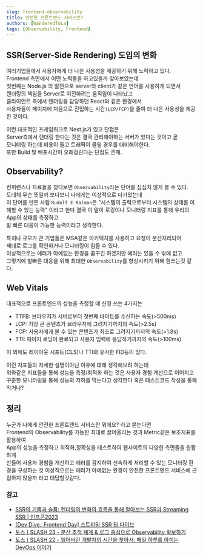 ```yaml
---
slug: frontend-observability
title: 안전한 프론트엔드 서비스란?
authors: [WanderedToLa]
tags: [Observability, Frontend]
---
```


## SSR(Server-Side Rendering) 도입의 변화

여러기업들에서 사용자에게 더 나은 사용성을 제공하기 위해 노력하고 있다.  
Frontend 측면에서 어떤 노력들을 하고있을까 찾아보았는데  
첫번째는 Node.js 의 발전으로 server와 client가 같은 언어를 사용하게 되면서  
렌더링의 책임을 Server로 이전하려는 움직임이 나타났고  
클라이언트 측에서 렌더링을 담당하던 React와 같은 환경에서  
사용자들이 페이지에 처음으로 진입하는 시간`(LCP/FCP)`을 줄여 더 나은 사용성을 제공한 것이다.

이런 대표적인 프레임워크로 Next.js가 있고 단점은  
Server측에서 렌더링 한다는 것은 결국 관리해야하는 서버가 있다는 것이고 곧  
모니터링 하는데 비용이 들고 트래픽이 몰릴 경우를 대비해야한다.  
또한 Build 및 배포시간이 오래걸린다는 단점도 존재.

## Observability?

컨퍼런스나 자료들을 찾다보면 `Observability`라는 단어를 심심치 않게 볼 수 있다.  
도대체 무슨 뜻일까 보다보니 나에게는 이상적으로 다가왔는데  
이 단어를 만든 사람 `Rudolf E Kalman`은 "시스템의 출력으로부터 시스템의 상태를 이해할 수 있는 능력"
이라고 한다 결국 이 말이 로깅이나 모니터링 지표를 통해 우리의 App의 상태를 측정하고  
발 빠른 대응이 가능한 능력이라고 생각한다.

특히나 규모가 큰 기업들은 MSA같은 아키텍처를 사용하고 요청이 분산처리되어  
제대로 로그를 확인하거나 모니터링이 힘들 수 있다.  
이상적으로는 에러가 아예없는 환경을 꿈꾸긴 하겠지만 에러는 있을 수 밖에 없고  
그렇기에 발빠른 대응을 위해 최대한 `Observability`를 향상시키기 위해 힘쓰는것 같다.

## Web Vitals

대표적으로 프론트엔드의 성능을 측정할 때 신경 쓰는 4가지는

- TTFB: 브라우저가 서버로부터 첫번째 바이트를 수신하는 속도(>500ms)
- LCP: 가장 큰 콘텐츠가 브라우저에 그려지기까지의 속도(>2.5s)
- FCP: 사용자에게 볼 수 있는 콘텐츠가 최초로 그려지기까지의 속도(>1.8s)
- TTI: 페이지 로딩이 완료되고 사용자 입력에 응답하기까지의 속도(>100ms)

이 외에도 레이아웃 시프트(CLS)나 TTI와 유사한 FID등이 있다.

이런 지표들의 자세한 설명이아닌 이유에 대해 생각해보려 하는데  
위와같은 지표들을 통해 성능을 측정/최적화 하는 것은 사용자 경험 개선으로 이어지고  
꾸준한 모니터링을 통해 성능의 저하를 막는다고 생각한다 혹은 테스트코드 작성을 통해 막거나?

## 정리

누군가 나에게 안전한 프론트엔드 서비스란 뭐에요? 라고 묻는다면  
Frontend의 Observability를 가능한 최대로 끌어올리는 것과 Metric같은 보조지표를 활용하여  
App의 성능을 측정하고 최적화,정확성을 테스트하여 웹사이트의 다양한 측면들을 원활하게  
만들어 사용자 경험을 개선하고 에러를 감지하여 신속하게 처리할 수 있는 모니터링 환경을 구성하는 것
이상적으로는 에러가 아예없는 환경이 안전한 프론트엔드 서비스에 근접하지 않을까 라고 대답할것같다.

### 참고

- [SSR의 기쁨과 슬픔: 렌더링의 변화의 흐름을 통해 알아보는 SSR과 Streaming SSR | 인프콘2023](https://www.youtube.com/watch?v=hPyyFu3lrEg&list=PLpkj8RKr48waFtrqvJjbNrpGCvdxyX8Nx&index=30)
- [[Dev Dive\_ Frontend Day] 스트리밍 SSR 딥 다이브](https://www.youtube.com/watch?v=9xl9X2pfHeI&t=1934s)
- [토스ㅣSLASH 23 - 분산 추적 체계 & 로그 중심으로 Observability 확보하기](https://www.youtube.com/watch?v=Ifz0LsfAG94&list=PL1DJtS1Hv1PiGXmgruP1_gM2TSvQiOsFL&index=23)
- [토스ㅣSLASH 22 - 잃어버린 개발자의 시간을 찾아서: 매일 하루를 아끼는 DevOps 이야기](https://www.youtube.com/watch?v=2IE68SDTYvI)
